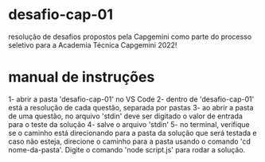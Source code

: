 # desafio-cap-01
resolução de desafios propostos pela Capgemini como parte do processo seletivo para a Academia Técnica Capgemini 2022!

# manual de instruções

1- abrir a pasta 'desafio-cap-01' no VS Code
2- dentro de 'desafio-cap-01' está a resolução de cada questão, separada por pastas
3- ao abrir a pasta de uma questão, no arquivo 'stdin' deve ser digitado o valor 
   de entrada para o teste da solução
4- salve o arquivo 'stdin'
5- no terminal, verifique se o caminho está direcionando para a pasta da solução que será
   testada e caso não esteja, direcione o caminho para a pasta usando o comando 'cd nome-da-pasta'. Digite o comando 'node script.js' para rodar a solução.

